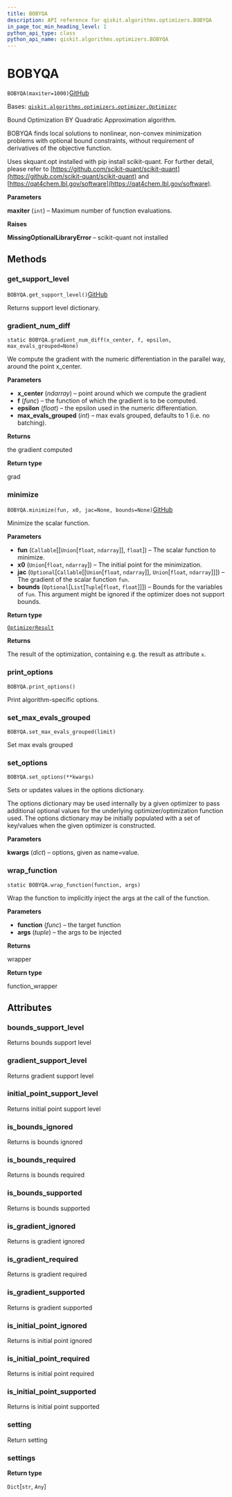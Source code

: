 ```yaml
---
title: BOBYQA
description: API reference for qiskit.algorithms.optimizers.BOBYQA
in_page_toc_min_heading_level: 1
python_api_type: class
python_api_name: qiskit.algorithms.optimizers.BOBYQA
---
```


# BOBYQA

<span id="qiskit.algorithms.optimizers.BOBYQA" />

`BOBYQA(maxiter=1000)`[GitHub](https://github.com/qiskit/qiskit/tree/stable/0.39/qiskit/algorithms/optimizers/bobyqa.py "view source code")

Bases: [`qiskit.algorithms.optimizers.optimizer.Optimizer`](qiskit.algorithms.optimizers.Optimizer "qiskit.algorithms.optimizers.optimizer.Optimizer")

Bound Optimization BY Quadratic Approximation algorithm.

BOBYQA finds local solutions to nonlinear, non-convex minimization problems with optional bound constraints, without requirement of derivatives of the objective function.

Uses skquant.opt installed with pip install scikit-quant. For further detail, please refer to [https://github.com/scikit-quant/scikit-quant](https://github.com/scikit-quant/scikit-quant) and [https://qat4chem.lbl.gov/software](https://qat4chem.lbl.gov/software).

**Parameters**

**maxiter** (`int`) – Maximum number of function evaluations.

**Raises**

**MissingOptionalLibraryError** – scikit-quant not installed

## Methods

### get\_support\_level

<span id="qiskit.algorithms.optimizers.BOBYQA.get_support_level" />

`BOBYQA.get_support_level()`[GitHub](https://github.com/qiskit/qiskit/tree/stable/0.39/qiskit/algorithms/optimizers/bobyqa.py "view source code")

Returns support level dictionary.

### gradient\_num\_diff

<span id="qiskit.algorithms.optimizers.BOBYQA.gradient_num_diff" />

`static BOBYQA.gradient_num_diff(x_center, f, epsilon, max_evals_grouped=None)`

We compute the gradient with the numeric differentiation in the parallel way, around the point x\_center.

**Parameters**

*   **x\_center** (*ndarray*) – point around which we compute the gradient
*   **f** (*func*) – the function of which the gradient is to be computed.
*   **epsilon** (*float*) – the epsilon used in the numeric differentiation.
*   **max\_evals\_grouped** (*int*) – max evals grouped, defaults to 1 (i.e. no batching).

**Returns**

the gradient computed

**Return type**

grad

### minimize

<span id="qiskit.algorithms.optimizers.BOBYQA.minimize" />

`BOBYQA.minimize(fun, x0, jac=None, bounds=None)`[GitHub](https://github.com/qiskit/qiskit/tree/stable/0.39/qiskit/algorithms/optimizers/bobyqa.py "view source code")

Minimize the scalar function.

**Parameters**

*   **fun** (`Callable`\[\[`Union`\[`float`, `ndarray`]], `float`]) – The scalar function to minimize.
*   **x0** (`Union`\[`float`, `ndarray`]) – The initial point for the minimization.
*   **jac** (`Optional`\[`Callable`\[\[`Union`\[`float`, `ndarray`]], `Union`\[`float`, `ndarray`]]]) – The gradient of the scalar function `fun`.
*   **bounds** (`Optional`\[`List`\[`Tuple`\[`float`, `float`]]]) – Bounds for the variables of `fun`. This argument might be ignored if the optimizer does not support bounds.

**Return type**

[`OptimizerResult`](qiskit.algorithms.optimizers.OptimizerResult "qiskit.algorithms.optimizers.optimizer.OptimizerResult")

**Returns**

The result of the optimization, containing e.g. the result as attribute `x`.

### print\_options

<span id="qiskit.algorithms.optimizers.BOBYQA.print_options" />

`BOBYQA.print_options()`

Print algorithm-specific options.

### set\_max\_evals\_grouped

<span id="qiskit.algorithms.optimizers.BOBYQA.set_max_evals_grouped" />

`BOBYQA.set_max_evals_grouped(limit)`

Set max evals grouped

### set\_options

<span id="qiskit.algorithms.optimizers.BOBYQA.set_options" />

`BOBYQA.set_options(**kwargs)`

Sets or updates values in the options dictionary.

The options dictionary may be used internally by a given optimizer to pass additional optional values for the underlying optimizer/optimization function used. The options dictionary may be initially populated with a set of key/values when the given optimizer is constructed.

**Parameters**

**kwargs** (*dict*) – options, given as name=value.

### wrap\_function

<span id="qiskit.algorithms.optimizers.BOBYQA.wrap_function" />

`static BOBYQA.wrap_function(function, args)`

Wrap the function to implicitly inject the args at the call of the function.

**Parameters**

*   **function** (*func*) – the target function
*   **args** (*tuple*) – the args to be injected

**Returns**

wrapper

**Return type**

function\_wrapper

## Attributes

<span id="qiskit.algorithms.optimizers.BOBYQA.bounds_support_level" />

### bounds\_support\_level

Returns bounds support level

<span id="qiskit.algorithms.optimizers.BOBYQA.gradient_support_level" />

### gradient\_support\_level

Returns gradient support level

<span id="qiskit.algorithms.optimizers.BOBYQA.initial_point_support_level" />

### initial\_point\_support\_level

Returns initial point support level

<span id="qiskit.algorithms.optimizers.BOBYQA.is_bounds_ignored" />

### is\_bounds\_ignored

Returns is bounds ignored

<span id="qiskit.algorithms.optimizers.BOBYQA.is_bounds_required" />

### is\_bounds\_required

Returns is bounds required

<span id="qiskit.algorithms.optimizers.BOBYQA.is_bounds_supported" />

### is\_bounds\_supported

Returns is bounds supported

<span id="qiskit.algorithms.optimizers.BOBYQA.is_gradient_ignored" />

### is\_gradient\_ignored

Returns is gradient ignored

<span id="qiskit.algorithms.optimizers.BOBYQA.is_gradient_required" />

### is\_gradient\_required

Returns is gradient required

<span id="qiskit.algorithms.optimizers.BOBYQA.is_gradient_supported" />

### is\_gradient\_supported

Returns is gradient supported

<span id="qiskit.algorithms.optimizers.BOBYQA.is_initial_point_ignored" />

### is\_initial\_point\_ignored

Returns is initial point ignored

<span id="qiskit.algorithms.optimizers.BOBYQA.is_initial_point_required" />

### is\_initial\_point\_required

Returns is initial point required

<span id="qiskit.algorithms.optimizers.BOBYQA.is_initial_point_supported" />

### is\_initial\_point\_supported

Returns is initial point supported

<span id="qiskit.algorithms.optimizers.BOBYQA.setting" />

### setting

Return setting

<span id="qiskit.algorithms.optimizers.BOBYQA.settings" />

### settings

**Return type**

`Dict`\[`str`, `Any`]


